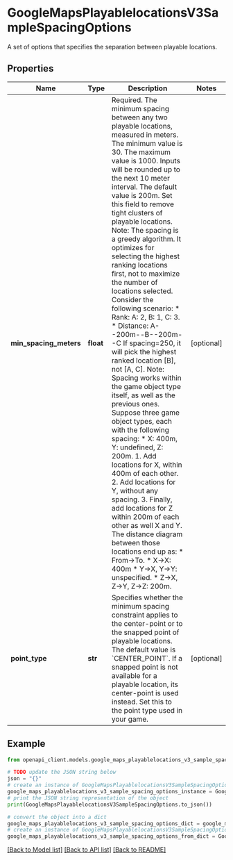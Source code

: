 # GoogleMapsPlayablelocationsV3SampleSpacingOptions

A set of options that specifies the separation between playable locations.

## Properties

Name | Type | Description | Notes
------------ | ------------- | ------------- | -------------
**min_spacing_meters** | **float** | Required. The minimum spacing between any two playable locations, measured in meters. The minimum value is 30. The maximum value is 1000. Inputs will be rounded up to the next 10 meter interval. The default value is 200m. Set this field to remove tight clusters of playable locations. Note: The spacing is a greedy algorithm. It optimizes for selecting the highest ranking locations first, not to maximize the number of locations selected. Consider the following scenario: * Rank: A: 2, B: 1, C: 3. * Distance: A--200m--B--200m--C If spacing&#x3D;250, it will pick the highest ranked location [B], not [A, C]. Note: Spacing works within the game object type itself, as well as the previous ones. Suppose three game object types, each with the following spacing: * X: 400m, Y: undefined, Z: 200m. 1. Add locations for X, within 400m of each other. 2. Add locations for Y, without any spacing. 3. Finally, add locations for Z within 200m of each other as well X and Y. The distance diagram between those locations end up as: * From-&gt;To. * X-&gt;X: 400m * Y-&gt;X, Y-&gt;Y: unspecified. * Z-&gt;X, Z-&gt;Y, Z-&gt;Z: 200m. | [optional] 
**point_type** | **str** | Specifies whether the minimum spacing constraint applies to the center-point or to the snapped point of playable locations. The default value is &#x60;CENTER_POINT&#x60;. If a snapped point is not available for a playable location, its center-point is used instead. Set this to the point type used in your game. | [optional] 

## Example

```python
from openapi_client.models.google_maps_playablelocations_v3_sample_spacing_options import GoogleMapsPlayablelocationsV3SampleSpacingOptions

# TODO update the JSON string below
json = "{}"
# create an instance of GoogleMapsPlayablelocationsV3SampleSpacingOptions from a JSON string
google_maps_playablelocations_v3_sample_spacing_options_instance = GoogleMapsPlayablelocationsV3SampleSpacingOptions.from_json(json)
# print the JSON string representation of the object
print(GoogleMapsPlayablelocationsV3SampleSpacingOptions.to_json())

# convert the object into a dict
google_maps_playablelocations_v3_sample_spacing_options_dict = google_maps_playablelocations_v3_sample_spacing_options_instance.to_dict()
# create an instance of GoogleMapsPlayablelocationsV3SampleSpacingOptions from a dict
google_maps_playablelocations_v3_sample_spacing_options_from_dict = GoogleMapsPlayablelocationsV3SampleSpacingOptions.from_dict(google_maps_playablelocations_v3_sample_spacing_options_dict)
```
[[Back to Model list]](../README.md#documentation-for-models) [[Back to API list]](../README.md#documentation-for-api-endpoints) [[Back to README]](../README.md)


